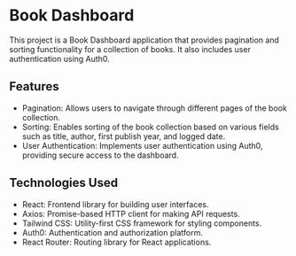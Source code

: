 # Book Dashboard

This project is a Book Dashboard application that provides pagination and sorting functionality for a collection of books. It also includes user authentication using Auth0.

## Features

- Pagination: Allows users to navigate through different pages of the book collection.
- Sorting: Enables sorting of the book collection based on various fields such as title, author, first publish year, and logged date.
- User Authentication: Implements user authentication using Auth0, providing secure access to the dashboard.

## Technologies Used

- React: Frontend library for building user interfaces.
- Axios: Promise-based HTTP client for making API requests.
- Tailwind CSS: Utility-first CSS framework for styling components.
- Auth0: Authentication and authorization platform.
- React Router: Routing library for React applications.
